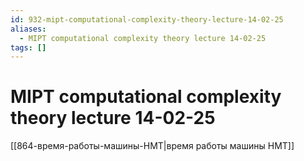 ```yaml
---
id: 932-mipt-computational-complexity-theory-lecture-14-02-25
aliases:
  - MIPT computational complexity theory lecture 14-02-25
tags: []
---
```


# MIPT computational complexity theory lecture 14-02-25
[[864-время-работы-машины-НМТ|время работы машины НМТ]]
